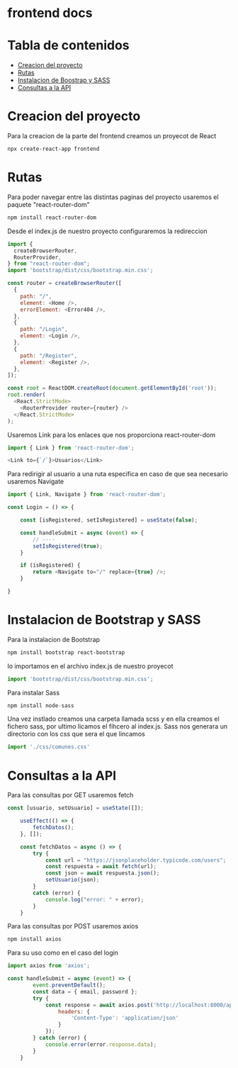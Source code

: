 # frontend docs

# Tabla de contenidos
- [Creacion del proyecto](#creacion-del-proyecto)
- [Rutas](#rutas)
- [Instalacion de Boostrap y SASS](#instalacion-de-bootstrap-y-sass)
- [Consultas a la API](#consultas-a-la-api)

# Creacion del proyecto
Para la creacion de la parte del frontend creamos un proyecot de React
```bash
npx create-react-app frontend
```

# Rutas
Para poder navegar entre las distintas paginas del proyecto usaremos el paquete "react-router-dom"
```bash
npm install react-router-dom
```
Desde el index.js de nuestro proyecto configuraremos la redireccion 
```javascript
import {
  createBrowserRouter,
  RouterProvider,
} from "react-router-dom";
import 'bootstrap/dist/css/bootstrap.min.css';

const router = createBrowserRouter([
  {
    path: "/",
    element: <Home />,
    errorElement: <Error404 />,
  },
  {
    path: "/Login",
    element: <Login />,
  },
  {
    path: "/Register",
    element: <Register />,
  },
]);

const root = ReactDOM.createRoot(document.getElementById('root'));
root.render(
  <React.StrictMode>
    <RouterProvider router={router} />
  </React.StrictMode>
);
```
Usaremos Link para los enlaces que nos proporciona react-router-dom
```javascript
import { Link } from 'react-router-dom';

<Link to={`/`}>Usuarios</Link>
```
Para redirigir al usuario a una ruta especifica en caso de que sea necesario usaremos Navigate
```javascript
import { Link, Navigate } from 'react-router-dom';

const Login = () => {

    const [isRegistered, setIsRegistered] = useState(false);

    const handleSubmit = async (event) => {
        // ----
        setIsRegistered(true);
    }

    if (isRegistered) {
        return <Navigate to="/" replace={true} />;
    }

}
```

# Instalacion de Bootstrap y SASS
Para la instalacion de Bootstrap
```bash
npm install bootstrap react-bootstrap
```
lo importamos en el archivo index.js de nuestro proyecot
```javascript
import 'bootstrap/dist/css/bootstrap.min.css';
```
Para instalar Sass
```javascript
npm install node-sass
```
Una vez instlado creamos una carpeta llamada scss y en ella creamos el fichero sass, por ultimo licamos el fihcero al index.js. Sass nos generara un directorio con los css que sera el que lincamos
```javascript
import './css/comunes.css'
```

# Consultas a la API
Para las consultas por GET usaremos fetch
```javascript	
const [usuario, setUsuario] = useState([]);

    useEffect(() => {
        fetchDatos();
    }, []);

    const fetchDatos = async () => {
        try {
            const url = "https://jsonplaceholder.typicode.com/users";
            const respuesta = await fetch(url);
            const json = await respuesta.json();
            setUsuario(json);
        }
        catch (error) {
            console.log("error: " + error);
        }
    }
```
Para las consultas por POST usaremos axios
```bash
npm install axios
```
Para su uso como en el caso del login
```javascript
import axios from 'axios';

const handleSubmit = async (event) => {
        event.preventDefault();
        const data = { email, password };
        try {
            const response = await axios.post('http://localhost:8000/api/login', JSON.stringify(data), {
                headers: {
                    'Content-Type': 'application/json'
                }
            });
        } catch (error) {
            console.error(error.response.data);
        }
    }
```